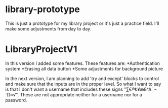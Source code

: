 # library-prototype
This is just a prototype for my library project or it's just a practice field. I'll make some adjustments from day to day.

# LibraryProjectV1
In this version I added some features. These features are:
  *Authentication system
  *Erasing all data button
  *Some adjustments for background picture

In the next version, I am planning to add 'try and except' blocks to control and make sure that the inputs are in the proper level.
So what I want to say is that I don't want a username that includes these signs "∑€®₺¥æß^∆¨¬´Ω≈√". These are not appropriate neither for a username nor for a password.
